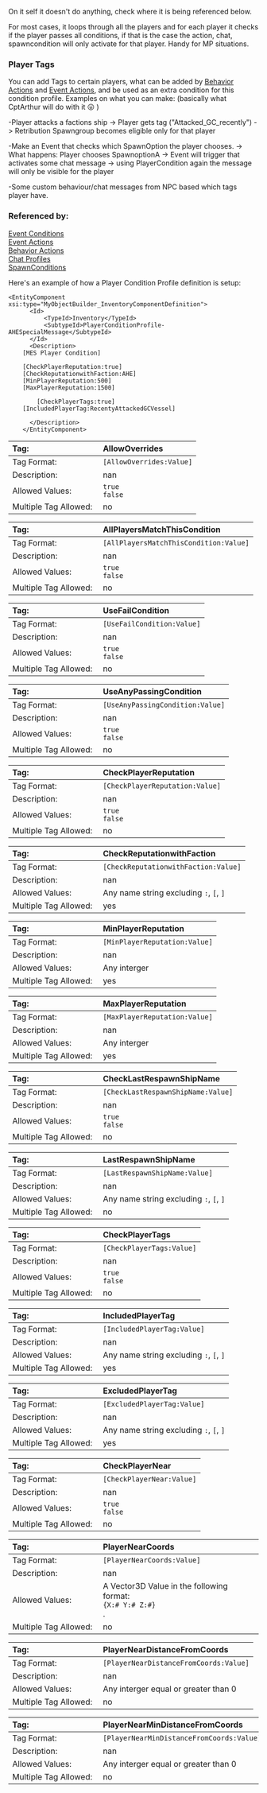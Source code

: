 On it self it doesn't do anything, check where it is being referenced below.

For most cases, it loops through all the players and for each player it checks if the player passes all conditions, if that is the case the action, chat, spawncondition will only activate for that player. Handy for MP situations. 


### Player Tags
You can add Tags to certain players, what can be added by [Behavior Actions](https://github.com/MeridiusIX/Modular-Encounters-Systems/wiki/Action#PlayerTags) and [Event Actions](https://github.com/MeridiusIX/Modular-Encounters-Systems/wiki/Event-Action#Players), and be used as an extra condition for this condition profile. Examples on what you can make: (basically what CptArthur will do with it 😛 )

-Player attacks a factions ship -> Player gets tag ("Attacked_GC_recently") -> Retribution Spawngroup becomes eligible only for that player

-Make an Event that checks which SpawnOption the player chooses. -> What happens: Player chooses SpawnoptionA -> Event will trigger that activates some chat message -> using PlayerCondition again the message will only be visible  for the player

-Some custom behaviour/chat messages from NPC based which tags player have.





### Referenced by:
[Event Conditions](https://github.com/MeridiusIX/Modular-Encounters-Systems/wiki/Event-Conditions#Player)  
[Event Actions](https://github.com/MeridiusIX/Modular-Encounters-Systems/wiki/Event-Action#Players)   
[Behavior Actions](https://github.com/MeridiusIX/Modular-Encounters-Systems/wiki/Action#PlayerTags)  
[Chat Profiles](https://github.com/MeridiusIX/Modular-Encounters-Systems/wiki/Chat#sendtospecificplayers)  
[SpawnConditions](https://github.com/MeridiusIX/Modular-Encounters-Systems/wiki/Spawn-Conditions#Players)

Here's an example of how a Player Condition Profile definition is setup:
```
<EntityComponent xsi:type="MyObjectBuilder_InventoryComponentDefinition">
      <Id>
          <TypeId>Inventory</TypeId>
          <SubtypeId>PlayerConditionProfile-AHESpecialMessage</SubtypeId>
      </Id>
      <Description>
	[MES Player Condition]
	
	[CheckPlayerReputation:true]
	[CheckReputationwithFaction:AHE]
	[MinPlayerReputation:500]
	[MaxPlayerReputation:1500]

       	[CheckPlayerTags:true]
	[IncludedPlayerTag:RecentyAttackedGCVessel]

      </Description> 
    </EntityComponent>
```

<!--AllowOverrides  -->
|Tag:&nbsp;&nbsp;&nbsp;&nbsp;&nbsp;&nbsp;&nbsp;&nbsp;&nbsp;&nbsp;&nbsp;&nbsp;&nbsp;&nbsp;&nbsp;&nbsp;&nbsp;&nbsp;&nbsp;&nbsp;&nbsp;&nbsp;&nbsp;&nbsp;&nbsp;&nbsp;&nbsp;&nbsp;&nbsp;&nbsp;&nbsp;|AllowOverrides|
|:----|:----|
|Tag Format:|`[AllowOverrides:Value]`|
|Description:|nan|
|Allowed Values:|`true`<br>`false`|
|Multiple Tag Allowed:|no|
<!--AllPlayersMatchThisCondition  -->
|Tag:&nbsp;&nbsp;&nbsp;&nbsp;&nbsp;&nbsp;&nbsp;&nbsp;&nbsp;&nbsp;&nbsp;&nbsp;&nbsp;&nbsp;&nbsp;&nbsp;&nbsp;&nbsp;&nbsp;&nbsp;&nbsp;&nbsp;&nbsp;&nbsp;&nbsp;&nbsp;&nbsp;&nbsp;&nbsp;&nbsp;&nbsp;|AllPlayersMatchThisCondition|
|:----|:----|
|Tag Format:|`[AllPlayersMatchThisCondition:Value]`|
|Description:|nan|
|Allowed Values:|`true`<br>`false`|
|Multiple Tag Allowed:|no|
<!--UseFailCondition  -->
|Tag:&nbsp;&nbsp;&nbsp;&nbsp;&nbsp;&nbsp;&nbsp;&nbsp;&nbsp;&nbsp;&nbsp;&nbsp;&nbsp;&nbsp;&nbsp;&nbsp;&nbsp;&nbsp;&nbsp;&nbsp;&nbsp;&nbsp;&nbsp;&nbsp;&nbsp;&nbsp;&nbsp;&nbsp;&nbsp;&nbsp;&nbsp;|UseFailCondition|
|:----|:----|
|Tag Format:|`[UseFailCondition:Value]`|
|Description:|nan|
|Allowed Values:|`true`<br>`false`|
|Multiple Tag Allowed:|no|
<!--UseAnyPassingCondition  -->
|Tag:&nbsp;&nbsp;&nbsp;&nbsp;&nbsp;&nbsp;&nbsp;&nbsp;&nbsp;&nbsp;&nbsp;&nbsp;&nbsp;&nbsp;&nbsp;&nbsp;&nbsp;&nbsp;&nbsp;&nbsp;&nbsp;&nbsp;&nbsp;&nbsp;&nbsp;&nbsp;&nbsp;&nbsp;&nbsp;&nbsp;&nbsp;|UseAnyPassingCondition|
|:----|:----|
|Tag Format:|`[UseAnyPassingCondition:Value]`|
|Description:|nan|
|Allowed Values:|`true`<br>`false`|
|Multiple Tag Allowed:|no|
<!--CheckPlayerReputation  -->
|Tag:&nbsp;&nbsp;&nbsp;&nbsp;&nbsp;&nbsp;&nbsp;&nbsp;&nbsp;&nbsp;&nbsp;&nbsp;&nbsp;&nbsp;&nbsp;&nbsp;&nbsp;&nbsp;&nbsp;&nbsp;&nbsp;&nbsp;&nbsp;&nbsp;&nbsp;&nbsp;&nbsp;&nbsp;&nbsp;&nbsp;&nbsp;|CheckPlayerReputation|
|:----|:----|
|Tag Format:|`[CheckPlayerReputation:Value]`|
|Description:|nan|
|Allowed Values:|`true`<br>`false`|
|Multiple Tag Allowed:|no|
<!--CheckReputationwithFaction  -->
|Tag:&nbsp;&nbsp;&nbsp;&nbsp;&nbsp;&nbsp;&nbsp;&nbsp;&nbsp;&nbsp;&nbsp;&nbsp;&nbsp;&nbsp;&nbsp;&nbsp;&nbsp;&nbsp;&nbsp;&nbsp;&nbsp;&nbsp;&nbsp;&nbsp;&nbsp;&nbsp;&nbsp;&nbsp;&nbsp;&nbsp;&nbsp;|CheckReputationwithFaction|
|:----|:----|
|Tag Format:|`[CheckReputationwithFaction:Value]`|
|Description:|nan|
|Allowed Values:|Any name string excluding `:`, `[`, `]`|
|Multiple Tag Allowed:|yes|
<!--MinPlayerReputation  -->
|Tag:&nbsp;&nbsp;&nbsp;&nbsp;&nbsp;&nbsp;&nbsp;&nbsp;&nbsp;&nbsp;&nbsp;&nbsp;&nbsp;&nbsp;&nbsp;&nbsp;&nbsp;&nbsp;&nbsp;&nbsp;&nbsp;&nbsp;&nbsp;&nbsp;&nbsp;&nbsp;&nbsp;&nbsp;&nbsp;&nbsp;&nbsp;|MinPlayerReputation|
|:----|:----|
|Tag Format:|`[MinPlayerReputation:Value]`|
|Description:|nan|
|Allowed Values:|Any interger |
|Multiple Tag Allowed:|yes|
<!--MaxPlayerReputation  -->
|Tag:&nbsp;&nbsp;&nbsp;&nbsp;&nbsp;&nbsp;&nbsp;&nbsp;&nbsp;&nbsp;&nbsp;&nbsp;&nbsp;&nbsp;&nbsp;&nbsp;&nbsp;&nbsp;&nbsp;&nbsp;&nbsp;&nbsp;&nbsp;&nbsp;&nbsp;&nbsp;&nbsp;&nbsp;&nbsp;&nbsp;&nbsp;|MaxPlayerReputation|
|:----|:----|
|Tag Format:|`[MaxPlayerReputation:Value]`|
|Description:|nan|
|Allowed Values:|Any interger|
|Multiple Tag Allowed:|yes|
<!--CheckLastRespawnShipName  -->
|Tag:&nbsp;&nbsp;&nbsp;&nbsp;&nbsp;&nbsp;&nbsp;&nbsp;&nbsp;&nbsp;&nbsp;&nbsp;&nbsp;&nbsp;&nbsp;&nbsp;&nbsp;&nbsp;&nbsp;&nbsp;&nbsp;&nbsp;&nbsp;&nbsp;&nbsp;&nbsp;&nbsp;&nbsp;&nbsp;&nbsp;&nbsp;|CheckLastRespawnShipName|
|:----|:----|
|Tag Format:|`[CheckLastRespawnShipName:Value]`|
|Description:|nan|
|Allowed Values:|`true`<br>`false`|
|Multiple Tag Allowed:|no|
<!--LastRespawnShipName  -->
|Tag:&nbsp;&nbsp;&nbsp;&nbsp;&nbsp;&nbsp;&nbsp;&nbsp;&nbsp;&nbsp;&nbsp;&nbsp;&nbsp;&nbsp;&nbsp;&nbsp;&nbsp;&nbsp;&nbsp;&nbsp;&nbsp;&nbsp;&nbsp;&nbsp;&nbsp;&nbsp;&nbsp;&nbsp;&nbsp;&nbsp;&nbsp;|LastRespawnShipName|
|:----|:----|
|Tag Format:|`[LastRespawnShipName:Value]`|
|Description:|nan|
|Allowed Values:|Any name string excluding `:`, `[`, `]`|
|Multiple Tag Allowed:|no|
<!--CheckPlayerTags  -->
|Tag:&nbsp;&nbsp;&nbsp;&nbsp;&nbsp;&nbsp;&nbsp;&nbsp;&nbsp;&nbsp;&nbsp;&nbsp;&nbsp;&nbsp;&nbsp;&nbsp;&nbsp;&nbsp;&nbsp;&nbsp;&nbsp;&nbsp;&nbsp;&nbsp;&nbsp;&nbsp;&nbsp;&nbsp;&nbsp;&nbsp;&nbsp;|CheckPlayerTags|
|:----|:----|
|Tag Format:|`[CheckPlayerTags:Value]`|
|Description:|nan|
|Allowed Values:|`true`<br>`false`|
|Multiple Tag Allowed:|no|
<!--IncludedPlayerTag  -->
|Tag:&nbsp;&nbsp;&nbsp;&nbsp;&nbsp;&nbsp;&nbsp;&nbsp;&nbsp;&nbsp;&nbsp;&nbsp;&nbsp;&nbsp;&nbsp;&nbsp;&nbsp;&nbsp;&nbsp;&nbsp;&nbsp;&nbsp;&nbsp;&nbsp;&nbsp;&nbsp;&nbsp;&nbsp;&nbsp;&nbsp;&nbsp;|IncludedPlayerTag|
|:----|:----|
|Tag Format:|`[IncludedPlayerTag:Value]`|
|Description:|nan|
|Allowed Values:|Any name string excluding `:`, `[`, `]`|
|Multiple Tag Allowed:|yes|
<!--ExcludedPlayerTag  -->
|Tag:&nbsp;&nbsp;&nbsp;&nbsp;&nbsp;&nbsp;&nbsp;&nbsp;&nbsp;&nbsp;&nbsp;&nbsp;&nbsp;&nbsp;&nbsp;&nbsp;&nbsp;&nbsp;&nbsp;&nbsp;&nbsp;&nbsp;&nbsp;&nbsp;&nbsp;&nbsp;&nbsp;&nbsp;&nbsp;&nbsp;&nbsp;|ExcludedPlayerTag|
|:----|:----|
|Tag Format:|`[ExcludedPlayerTag:Value]`|
|Description:|nan|
|Allowed Values:|Any name string excluding `:`, `[`, `]`|
|Multiple Tag Allowed:|yes|
<!--CheckPlayerNear  -->
|Tag:&nbsp;&nbsp;&nbsp;&nbsp;&nbsp;&nbsp;&nbsp;&nbsp;&nbsp;&nbsp;&nbsp;&nbsp;&nbsp;&nbsp;&nbsp;&nbsp;&nbsp;&nbsp;&nbsp;&nbsp;&nbsp;&nbsp;&nbsp;&nbsp;&nbsp;&nbsp;&nbsp;&nbsp;&nbsp;&nbsp;&nbsp;|CheckPlayerNear|
|:----|:----|
|Tag Format:|`[CheckPlayerNear:Value]`|
|Description:|nan|
|Allowed Values:|`true`<br>`false`|
|Multiple Tag Allowed:|no|
<!--PlayerNearCoords  -->
|Tag:&nbsp;&nbsp;&nbsp;&nbsp;&nbsp;&nbsp;&nbsp;&nbsp;&nbsp;&nbsp;&nbsp;&nbsp;&nbsp;&nbsp;&nbsp;&nbsp;&nbsp;&nbsp;&nbsp;&nbsp;&nbsp;&nbsp;&nbsp;&nbsp;&nbsp;&nbsp;&nbsp;&nbsp;&nbsp;&nbsp;&nbsp;|PlayerNearCoords|
|:----|:----|
|Tag Format:|`[PlayerNearCoords:Value]`|
|Description:|nan|
|Allowed Values:|A Vector3D Value in the following format:<br />`{X:# Y:# Z:#}`<br />.|
|Multiple Tag Allowed:|no|
<!--PlayerNearDistanceFromCoords  -->
|Tag:&nbsp;&nbsp;&nbsp;&nbsp;&nbsp;&nbsp;&nbsp;&nbsp;&nbsp;&nbsp;&nbsp;&nbsp;&nbsp;&nbsp;&nbsp;&nbsp;&nbsp;&nbsp;&nbsp;&nbsp;&nbsp;&nbsp;&nbsp;&nbsp;&nbsp;&nbsp;&nbsp;&nbsp;&nbsp;&nbsp;&nbsp;|PlayerNearDistanceFromCoords|
|:----|:----|
|Tag Format:|`[PlayerNearDistanceFromCoords:Value]`|
|Description:|nan|
|Allowed Values:|Any interger equal or greater than 0|
|Multiple Tag Allowed:|no|
<!--PlayerNearMinDistanceFromCoords  -->
|Tag:&nbsp;&nbsp;&nbsp;&nbsp;&nbsp;&nbsp;&nbsp;&nbsp;&nbsp;&nbsp;&nbsp;&nbsp;&nbsp;&nbsp;&nbsp;&nbsp;&nbsp;&nbsp;&nbsp;&nbsp;&nbsp;&nbsp;&nbsp;&nbsp;&nbsp;&nbsp;&nbsp;&nbsp;&nbsp;&nbsp;&nbsp;|PlayerNearMinDistanceFromCoords|
|:----|:----|
|Tag Format:|`[PlayerNearMinDistanceFromCoords:Value]`|
|Description:|nan|
|Allowed Values:|Any interger equal or greater than 0|
|Multiple Tag Allowed:|no|